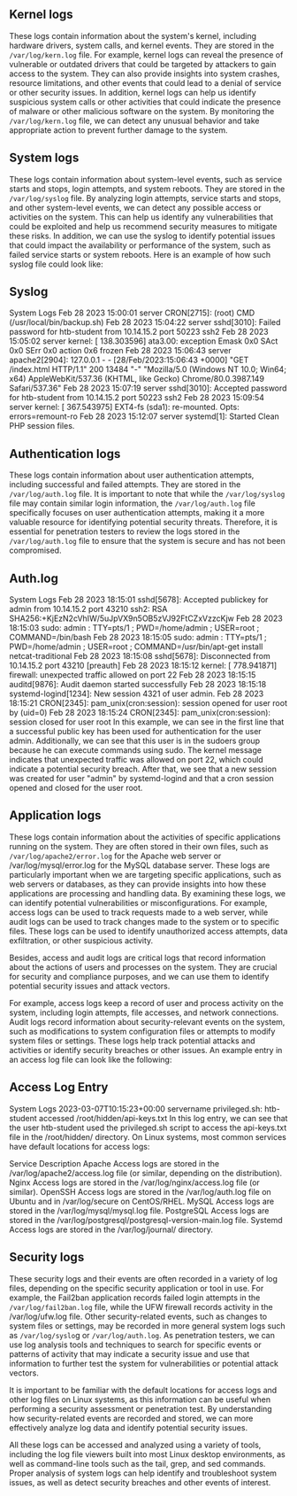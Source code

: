 ## Kernel logs
These logs contain information about the system's kernel, including hardware drivers, system calls, and kernel events. They are stored in the ```/var/log/kern.log``` file. For example, kernel logs can reveal the presence of vulnerable or outdated drivers that could be targeted by attackers to gain access to the system. They can also provide insights into system crashes, resource limitations, and other events that could lead to a denial of service or other security issues. In addition, kernel logs can help us identify suspicious system calls or other activities that could indicate the presence of malware or other malicious software on the system. By monitoring the``` /var/log/kern.log``` file, we can detect any unusual behavior and take appropriate action to prevent further damage to the system.

## System logs
These logs contain information about system-level events, such as service starts and stops, login attempts, and system reboots. They are stored in the ```/var/log/syslog``` file. By analyzing login attempts, service starts and stops, and other system-level events, we can detect any possible access or activities on the system. This can help us identify any vulnerabilities that could be exploited and help us recommend security measures to mitigate these risks. In addition, we can use the syslog to identify potential issues that could impact the availability or performance of the system, such as failed service starts or system reboots. Here is an example of how such syslog file could look like:

## Syslog
  System Logs
Feb 28 2023 15:00:01 server CRON[2715]: (root) CMD (/usr/local/bin/backup.sh)
Feb 28 2023 15:04:22 server sshd[3010]: Failed password for htb-student from 10.14.15.2 port 50223 ssh2
Feb 28 2023 15:05:02 server kernel: [  138.303596] ata3.00: exception Emask 0x0 SAct 0x0 SErr 0x0 action 0x6 frozen
Feb 28 2023 15:06:43 server apache2[2904]: 127.0.0.1 - - [28/Feb/2023:15:06:43 +0000] "GET /index.html HTTP/1.1" 200 13484 "-" "Mozilla/5.0 (Windows NT 10.0; Win64; x64) AppleWebKit/537.36 (KHTML, like Gecko) Chrome/80.0.3987.149 Safari/537.36"
Feb 28 2023 15:07:19 server sshd[3010]: Accepted password for htb-student from 10.14.15.2 port 50223 ssh2
Feb 28 2023 15:09:54 server kernel: [  367.543975] EXT4-fs (sda1): re-mounted. Opts: errors=remount-ro
Feb 28 2023 15:12:07 server systemd[1]: Started Clean PHP session files.  

## Authentication logs
These logs contain information about user authentication attempts, including successful and failed attempts. They are stored in the ```/var/log/auth.log``` file. It is important to note that while the ```/var/log/syslog``` file may contain similar login information, the ```/var/log/auth.log``` file specifically focuses on user authentication attempts, making it a more valuable resource for identifying potential security threats. Therefore, it is essential for penetration testers to review the logs stored in the ```/var/log/auth.log``` file to ensure that the system is secure and has not been compromised.

## Auth.log
  System Logs
Feb 28 2023 18:15:01 sshd[5678]: Accepted publickey for admin from 10.14.15.2 port 43210 ssh2: RSA SHA256:+KjEzN2cVhIW/5uJpVX9n5OB5zVJ92FtCZxVzzcKjw
Feb 28 2023 18:15:03 sudo:   admin : TTY=pts/1 ; PWD=/home/admin ; USER=root ; COMMAND=/bin/bash
Feb 28 2023 18:15:05 sudo:   admin : TTY=pts/1 ; PWD=/home/admin ; USER=root ; COMMAND=/usr/bin/apt-get install netcat-traditional
Feb 28 2023 18:15:08 sshd[5678]: Disconnected from 10.14.15.2 port 43210 [preauth]
Feb 28 2023 18:15:12 kernel: [  778.941871] firewall: unexpected traffic allowed on port 22
Feb 28 2023 18:15:15 auditd[9876]: Audit daemon started successfully
Feb 28 2023 18:15:18 systemd-logind[1234]: New session 4321 of user admin.
Feb 28 2023 18:15:21 CRON[2345]: pam_unix(cron:session): session opened for user root by (uid=0)
Feb 28 2023 18:15:24 CRON[2345]: pam_unix(cron:session): session closed for user root
In this example, we can see in the first line that a successful public key has been used for authentication for the user admin. Additionally, we can see that this user is in the sudoers group because he can execute commands using sudo. The kernel message indicates that unexpected traffic was allowed on port 22, which could indicate a potential security breach. After that, we see that a new session was created for user "admin" by systemd-logind and that a cron session opened and closed for the user root.

## Application logs
These logs contain information about the activities of specific applications running on the system. They are often stored in their own files, such as ```/var/log/apache2/error.log``` for the Apache web server or /var/log/mysql/error.log for the MySQL database server. These logs are particularly important when we are targeting specific applications, such as web servers or databases, as they can provide insights into how these applications are processing and handling data. By examining these logs, we can identify potential vulnerabilities or misconfigurations. For example, access logs can be used to track requests made to a web server, while audit logs can be used to track changes made to the system or to specific files. These logs can be used to identify unauthorized access attempts, data exfiltration, or other suspicious activity.

Besides, access and audit logs are critical logs that record information about the actions of users and processes on the system. They are crucial for security and compliance purposes, and we can use them to identify potential security issues and attack vectors.

For example, access logs keep a record of user and process activity on the system, including login attempts, file accesses, and network connections. Audit logs record information about security-relevant events on the system, such as modifications to system configuration files or attempts to modify system files or settings. These logs help track potential attacks and activities or identify security breaches or other issues. An example entry in an access log file can look like the following:

## Access Log Entry
  System Logs
2023-03-07T10:15:23+00:00 servername privileged.sh: htb-student accessed /root/hidden/api-keys.txt
In this log entry, we can see that the user htb-student used the privileged.sh script to access the api-keys.txt file in the /root/hidden/ directory. On Linux systems, most common services have default locations for access logs:  

Service	Description
Apache	Access logs are stored in the /var/log/apache2/access.log file (or similar, depending on the distribution).
Nginx	Access logs are stored in the /var/log/nginx/access.log file (or similar).
OpenSSH	Access logs are stored in the /var/log/auth.log file on Ubuntu and in /var/log/secure on CentOS/RHEL.
MySQL	Access logs are stored in the /var/log/mysql/mysql.log file.
PostgreSQL	Access logs are stored in the /var/log/postgresql/postgresql-version-main.log file.
Systemd	Access logs are stored in the /var/log/journal/ directory.  

## Security logs
These security logs and their events are often recorded in a variety of log files, depending on the specific security application or tool in use. For example, the Fail2ban application records failed login attempts in the ```/var/log/fail2ban.log``` file, while the UFW firewall records activity in the /var/log/ufw.log file. Other security-related events, such as changes to system files or settings, may be recorded in more general system logs such as ```/var/log/syslo```g or ```/var/log/auth.log```. As penetration testers, we can use log analysis tools and techniques to search for specific events or patterns of activity that may indicate a security issue and use that information to further test the system for vulnerabilities or potential attack vectors.

It is important to be familiar with the default locations for access logs and other log files on Linux systems, as this information can be useful when performing a security assessment or penetration test. By understanding how security-related events are recorded and stored, we can more effectively analyze log data and identify potential security issues.

All these logs can be accessed and analyzed using a variety of tools, including the log file viewers built into most Linux desktop environments, as well as command-line tools such as the tail, grep, and sed commands. Proper analysis of system logs can help identify and troubleshoot system issues, as well as detect security breaches and other events of interest.
